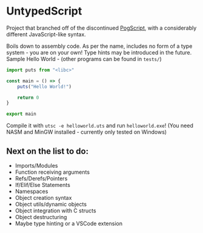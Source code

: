 # UntypedScript

Project that branched off of the discontinued [PogScript](https://github.com/User0332/PogScript), with a considerably different JavaScript-like syntax.

Boils down to assembly code. As per the name, includes no form of a type system - you are on your own! Type hints may be introduced in the future. Sample Hello World - (other programs can be found in `tests/`)

```js
import puts from "<libc>"

const main = () => {
    puts("Hello World!")

    return 0
}

export main
```

Compile it with `utsc -e helloworld.uts` and run `helloworld.exe`! (You need NASM and MinGW installed - currently only tested on Windows)

## Next on the list to do:

- Imports/Modules
- Function receiving arguments
- Refs/Derefs/Pointers
- If/Elif/Else Statements
- Namespaces
- Object creation syntax
- Object utils/dynamic objects
- Object integration with C structs
- Object destructuring
- Maybe type hinting or a VSCode extension
